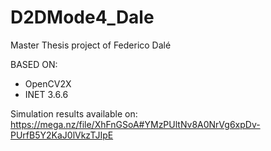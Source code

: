# D2DMode4_Dale
Master Thesis project of Federico Dalé

BASED ON:
- OpenCV2X
- INET 3.6.6

Simulation results available on: https://mega.nz/file/XhFnGSoA#YMzPUltNv8A0NrVg6xpDv-PUrfB5Y2KaJ0lVkzTJIpE
